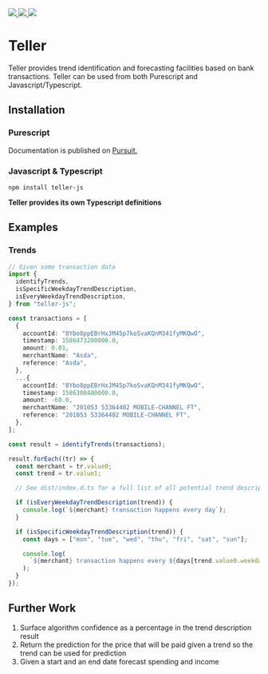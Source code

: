 <a href="https://pursuit.purescript.org/packages/purescript-teller/10.1.4/docs/Data.Teller">

<img src="https://pursuit.purescript.org/packages/purescript-teller/badge" />

</a>

<a href="https://www.npmjs.com/package/teller-js">

<img src="https://badge.fury.io/js/teller-js.svg" />

</a>

<a href="https://github.com/ammanvedi/teller/actions">

<img src="https://github.com/ammanvedi/teller/workflows/Test%20Library/badge.svg" />

</a>

# Teller

Teller provides trend identification and forecasting facilities based on bank transactions. Teller can be used from both Purescript and Javascript/Typescript.

## Installation

### Purescript

Documentation is published on [Pursuit.](https://pursuit.purescript.org/packages/purescript-teller/10.1.4/docs/Data.Teller)

### Javascript & Typescript

`npm install teller-js`

**Teller provides its own Typescript definitions**

## Examples

### Trends

```typescript
// Given some transaction data
import {
  identifyTrends,
  isSpecificWeekdayTrendDescription,
  isEveryWeekdayTrendDescription,
} from "teller-js";

const transactions = [
  {
    accountId: "8Ybo8ppEBrHxJM45p7koSvaKQnM341fyMKQwO",
    timestamp: 1586473200000.0,
    amount: 0.01,
    merchantName: "Asda",
    reference: "Asda",
  },
  ...{
    accountId: "8Ybo8ppEBrHxJM45p7koSvaKQnM341fyMKQwO",
    timestamp: 1586300400000.0,
    amount: -60.0,
    merchantName: "201053 53364402 MOBILE-CHANNEL FT",
    reference: "201053 53364402 MOBILE-CHANNEL FT",
  },
];

const result = identifyTrends(transactions);

result.forEach((tr) => {
  const merchant = tr.value0;
  const trend = tr.value1;

  // See dist/index.d.ts for a full list of all potential trend description types

  if (isEveryWeekdayTrendDescription(trend)) {
    console.log(`${merchant} transaction happens every day`);
  }

  if (isSpecificWeekdayTrendDescription(trend)) {
    const days = ["mon", "tue", "wed", "thu", "fri", "sat", "sun"];

    console.log(
      `${merchant} transaction happens every ${days[trend.value0.weekday]}`
    );
  }
});
```

## Further Work

1. Surface algorithm confidence as a percentage in the trend description result
2. Return the prediction for the price that will be paid given a trend so the trend can be used for prediction
3. Given a start and an end date forecast spending and income
